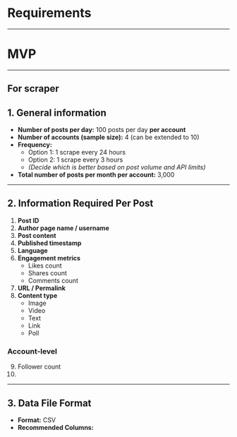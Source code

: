 # Requirements
---
# MVP
---
## For scraper
## 1. General information
- **Number of posts per day:** 100 posts per day **per account**  
- **Number of accounts (sample size):** 4 (can be extended to 10)  
- **Frequency:**  
  - Option 1: 1 scrape every 24 hours  
  - Option 2: 1 scrape every 3 hours  
  - *(Decide which is better based on post volume and API limits)*  
- **Total number of posts per month per account:** 3,000  
---
## 2. Information Required Per Post
1. **Post ID**  
2. **Author page name / username**  
3. **Post content**  
4. **Published timestamp**  
5. **Language**  
6. **Engagement metrics**  
   - Likes count  
   - Shares count  
   - Comments count  
7. **URL / Permalink**  
8. **Content type**  
   - Image  
   - Video  
   - Text  
   - Link  
   - Poll
### Account-level
9. Follower count
10. 
---

## 3. Data File Format

- **Format:** CSV  
- **Recommended Columns:**  

